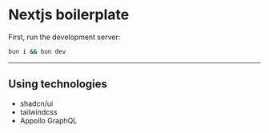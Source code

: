 # Nextjs boilerplate

First, run the development server:

```bash
bun i && bun dev
```
---
## Using technologies

- shadcn/ui 
- tailwindcss
- Appollo GraphQL